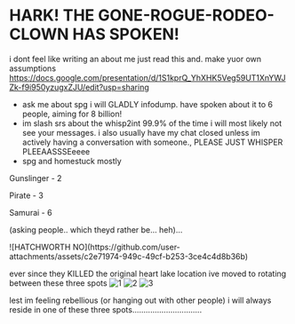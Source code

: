# HARK! THE GONE-ROGUE-RODEO-CLOWN HAS SPOKEN!

i dont feel like writing an about me just read this and. make yuor own assumptions
https://docs.google.com/presentation/d/1S1kprQ_YhXHK5Veg59UT1XnYWJZk-f9i950yzugxZJU/edit?usp=sharing

- ask me about spg i will GLADLY infodump. have spoken about it to 6 people, aiming for 8 billion!
- im slash srs about the whisp2int 99.9% of the time i will most likely not see your messages. i also usually have my chat closed unless im actively having a conversation with someone., PLEASE JUST WHISPER PLEEAASSSEeeee
- spg and homestuck mostly
<p> Gunslinger - 2 </p>
<p> Pirate - 3 </P>
<p> Samurai - 6 </P>
<p>(asking people.. which theyd rather be... heh)... </P>
![HATCHWORTH NO](https://github.com/user-attachments/assets/c2e71974-949c-49cf-b253-3ce4c4d8b36b)

ever since they KILLED the original heart lake location ive moved to rotating between these three spots
![1](https://github.com/user-attachments/assets/a6cb3132-7f96-4c80-bae9-5fd6804bf0da)
![2](https://github.com/user-attachments/assets/556df865-13af-4551-81fd-8fbb8b8636c7)
![3](https://github.com/user-attachments/assets/364908a1-f1cc-41fa-90d5-21184753e148)
<P> lest im feeling rebellious (or hanging out with other people) i will always reside in one of these three spots............................... </P>
